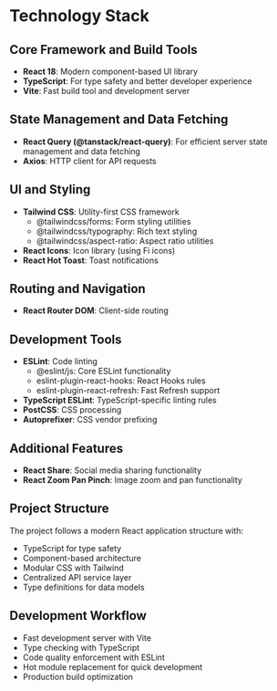# Technology Stack

## Core Framework and Build Tools
- **React 18**: Modern component-based UI library
- **TypeScript**: For type safety and better developer experience
- **Vite**: Fast build tool and development server

## State Management and Data Fetching
- **React Query (@tanstack/react-query)**: For efficient server state management and data fetching
- **Axios**: HTTP client for API requests

## UI and Styling
- **Tailwind CSS**: Utility-first CSS framework
  - @tailwindcss/forms: Form styling utilities
  - @tailwindcss/typography: Rich text styling
  - @tailwindcss/aspect-ratio: Aspect ratio utilities
- **React Icons**: Icon library (using Fi icons)
- **React Hot Toast**: Toast notifications

## Routing and Navigation
- **React Router DOM**: Client-side routing

## Development Tools
- **ESLint**: Code linting
  - @eslint/js: Core ESLint functionality
  - eslint-plugin-react-hooks: React Hooks rules
  - eslint-plugin-react-refresh: Fast Refresh support
- **TypeScript ESLint**: TypeScript-specific linting rules
- **PostCSS**: CSS processing
- **Autoprefixer**: CSS vendor prefixing

## Additional Features
- **React Share**: Social media sharing functionality
- **React Zoom Pan Pinch**: Image zoom and pan functionality

## Project Structure
The project follows a modern React application structure with:
- TypeScript for type safety
- Component-based architecture
- Modular CSS with Tailwind
- Centralized API service layer
- Type definitions for data models

## Development Workflow
- Fast development server with Vite
- Type checking with TypeScript
- Code quality enforcement with ESLint
- Hot module replacement for quick development
- Production build optimization 